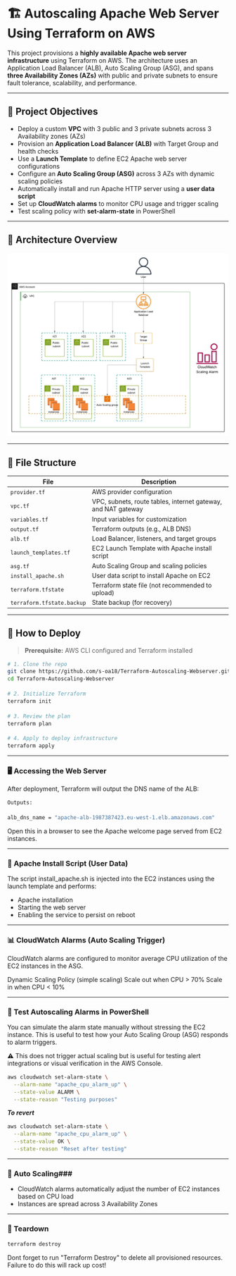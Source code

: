 # 🏗️ Autoscaling Apache Web Server Using Terraform on AWS 

This project provisions a **highly available Apache web server infrastructure** using Terraform on AWS. The architecture uses an Application Load Balancer (ALB), Auto Scaling Group (ASG), and spans **three Availability Zones (AZs)** with public and private subnets to ensure fault tolerance, scalability, and performance.

---

## 📌 Project Objectives

- Deploy a custom **VPC** with 3 public and 3 private subnets across 3 Availability zones (AZs)
- Provision an **Application Load Balancer (ALB)** with Target Group and health checks
- Use a **Launch Template** to define EC2 Apache web server configurations
- Configure an **Auto Scaling Group (ASG)** across 3 AZs with dynamic scaling policies
- Automatically install and run Apache HTTP server using a **user data script**
- Set up **CloudWatch alarms** to monitor CPU usage and trigger scaling
- Test scaling policy with **set-alarm-state** in PowerShell

---

## 📐 Architecture Overview

<p align="center">
  <img src="architecture/image.jpeg" alt="Architecture Diagram" width="600"/>
</p>

---

## 📁 File Structure

| File | Description |
|------|-------------|
| `provider.tf` | AWS provider configuration |
| `vpc.tf` | VPC, subnets, route tables, internet gateway, and NAT gateway |
| `variables.tf` | Input variables for customization |
| `output.tf` | Terraform outputs (e.g., ALB DNS) |
| `alb.tf` | Load Balancer, listeners, and target groups |
| `launch_templates.tf` | EC2 Launch Template with Apache install script |
| `asg.tf` | Auto Scaling Group and scaling policies |
| `install_apache.sh` | User data script to install Apache on EC2 |
| `terraform.tfstate` | Terraform state file (not recommended to upload) |
| `terraform.tfstate.backup` | State backup (for recovery) |

---

## 🚀 How to Deploy

> **Prerequisite:** AWS CLI configured and Terraform installed

```bash
# 1. Clone the repo
git clone https://github.com/s-oa18/Terraform-Autoscaling-Webserver.git
cd Terraform-Autoscaling-Webserver

# 2. Initialize Terraform
terraform init

# 3. Review the plan
terraform plan

# 4. Apply to deploy infrastructure
terraform apply
```

---

### 🖥️ Accessing the Web Server

After deployment, Terraform will output the DNS name of the ALB:
```bash
Outputs:

alb_dns_name = "apache-alb-1987387423.eu-west-1.elb.amazonaws.com"
```
Open this in a browser to see the Apache welcome page served from EC2 instances.

---

### 🔧 Apache Install Script (User Data)

The script install_apache.sh is injected into the EC2 instances using the launch template and performs:

- Apache installation
- Starting the web server
- Enabling the service to persist on reboot

---

### 📊 CloudWatch Alarms (Auto Scaling Trigger)

CloudWatch alarms are configured to monitor average CPU utilization of the EC2 instances in the ASG.

Dynamic Scaling Policy (simple scaling)
Scale out when CPU > 70%
Scale in when CPU < 10%

---

### 🧪 Test Autoscaling Alarms in PowerShell

You can simulate the alarm state manually without stressing the EC2 instance. This is useful to test how your Auto Scaling Group (ASG) responds to alarm triggers.

⚠️ This does not trigger actual scaling but is useful for testing alert integrations or visual verification in the AWS Console.

```bash
aws cloudwatch set-alarm-state \
  --alarm-name "apache_cpu_alarm_up" \
  --state-value ALARM \
  --state-reason "Testing purposes"
```

***To revert***
```bash
aws cloudwatch set-alarm-state \
  --alarm-name "apache_cpu_alarm_up" \
  --state-value OK \
  --state-reason "Reset after testing"
```

---

### 🔄 Auto Scaling###

- CloudWatch alarms automatically adjust the number of EC2 instances based on CPU load
- Instances are spread across 3 Availability Zones

---

### 🧹 Teardown

```bash
terraform destroy
```
Dont forget to run "Terraform Destroy" to delete all provisioned resources. Failure to do this will rack up cost!

